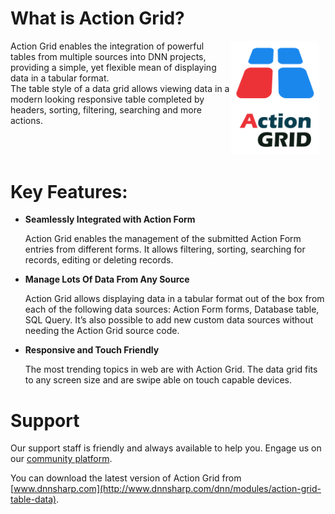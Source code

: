 # What is Action Grid?

<div style="float: left; max-width: 70%;">
Action Grid enables the integration of powerful tables from multiple sources into DNN projects, providing a simple, yet flexible mean of displaying data in a tabular format.
</div>
<div style="float: left; max-width: 70%;">
The table style of a data grid allows viewing data in a modern looking responsive table completed by headers, sorting, filtering, searching and more actions.
</div>
<img style="max-width: 28%" src="images/action-grid-300x388w.png" />

# Key Features:
* **Seamlessly Integrated with Action Form**

  Action Grid enables the management of the submitted Action Form entries from different forms. It allows filtering, sorting, searching for records, editing or deleting records. 

* **Manage Lots Of Data From Any Source**

   Action Grid allows displaying data in a tabular format out of the box from each of the following data sources: Action Form forms, Database table, SQL Query. It’s also possible to add new custom data sources without needing the Action Grid source code. 

* **Responsive and Touch Friendly**

  The most trending topics in web are with Action Grid. The data grid fits to any screen size and are swipe able on touch capable devices.

# Support
Our support staff is friendly and always available to help you. Engage us on our [community platform](http://www.dnnsharp.com/Support#opturl=%2Faction-grid).

You can download the latest version of Action Grid from [www.dnnsharp.com](http://www.dnnsharp.com/dnn/modules/action-grid-table-data). 